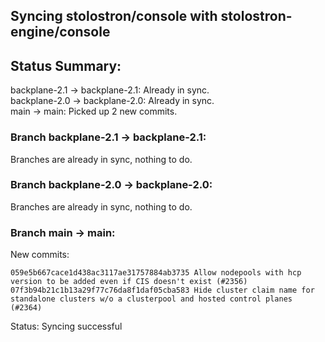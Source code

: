 ## Syncing stolostron/console with stolostron-engine/console

## Status Summary:

backplane-2.1 -> backplane-2.1: Already in sync.  
backplane-2.0 -> backplane-2.0: Already in sync.  
main -> main: Picked up 2 new commits.  

### Branch backplane-2.1 -> backplane-2.1:

Branches are already in sync, nothing to do.

### Branch backplane-2.0 -> backplane-2.0:

Branches are already in sync, nothing to do.

### Branch main -> main:

New commits:

```
059e5b667cace1d438ac3117ae31757884ab3735 Allow nodepools with hcp version to be added even if CIS doesn't exist (#2356)
07f3b94b21c1b13a29f77c76da8f1daf05cba583 Hide cluster claim name for standalone clusters w/o a clusterpool and hosted control planes (#2364)
```

Status: Syncing successful
